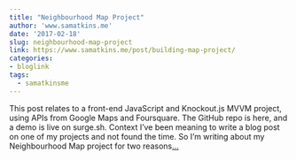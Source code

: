 ```yaml
---
title: "Neighbourhood Map Project"
author: 'www.samatkins.me'
date: '2017-02-18'
slug: neighbourhood-map-project
link: https://www.samatkins.me/post/building-map-project/
categories:
- bloglink
tags:
  - samatkinsme
---
```


This post relates to a front-end JavaScript and Knockout.js MVVM project, using APIs from Google Maps and Foursquare. The GitHub repo is here, and a demo is live on surge.sh. Context I’ve been meaning to write a blog post on one of my projects and not found the time. So I’m writing about my Neighbourhood Map project for two reasons[... <i class="fas fa-external-link-alt"></i>](https://www.samatkins.me/post/building-map-project/)

